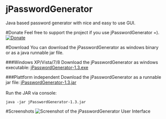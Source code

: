 jPasswordGenerator
==================

Java based password generator with nice and easy to use GUI.

#Donate
Feel free to support the project if you use jPasswordGenerator =).<br/>
[![Donate](https://www.paypalobjects.com/en_US/i/btn/btn_donate_LG.gif)](https://www.paypal.com/cgi-bin/webscr?cmd=_s-xclick&hosted_button_id=NDTRJAP2LGDRW)

#Download
You can download the jPasswordGenerator as windows binary or as a java runnable jar file. 

###Windows XP/Vista/7/8
Download the jPasswordGenerator as windows executable: [jPasswordGenerator-1.3.exe](https://dl.dropboxusercontent.com/u/3669658/github/jPasswordGenerator/jPasswordGenerator-1.3.exe "jPasswordGenerator-1.3.exe")

###Plattform independent
Download the jPasswordGenerator as a runnable jar file: [jPasswordGenerator-1.3.jar](https://dl.dropboxusercontent.com/u/3669658/github/jPasswordGenerator/jPasswordGenerator-1.3.jar "jPasswordGenerator-1.3.jar")
<br/><br/>Run the JAR via console: 
```
java -jar jPasswordGenerator-1.3.jar
```
#Screenshots
![Screenshot of the jPasswordGenerator User Interface](https://dl.dropboxusercontent.com/u/3669658/github/jPasswordGenerator/screenshot1.png "Screenshot #1")

